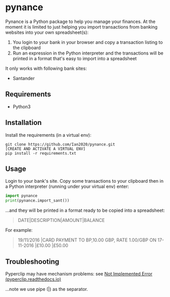 # pynance

Pynance is a Python package to help you manage your finances. At the moment it
is limited to just helping you import transactions from banking websites into
your own spreadsheet(s):

1. You login to your bank in your browser and copy a transaction listing to the
   clipboard
1. Run an expression in the Python interpreter and the transactions will be printed
   in a format that's easy to import into a spreadsheet

It only works with following bank sites:

* Santander

## Requirements

* Python3

## Installation

Install the requirements (in a virtual env):

```shell
git clone https://github.com/Ian2020/pynance.git
[CREATE AND ACTIVATE A VIRTUAL ENV]
pip install -r requirements.txt
```

## Usage

Login to your bank's site. Copy some transactions to your clipboard then in a Python
interpreter (running under your virtual env) enter:

```python
import pynance
print(pynance.import_sant())
```

...and they will be printed in a format ready to be copied into a spreadsheet:

>DATE|DESCRIPTION|AMOUNT|BALANCE

For example:

>19/11/2016 |CARD PAYMENT TO BP,10.00 GBP, RATE 1.00/GBP ON 17-11-2016 |£10.00 |£50.00

## Troubleshooting

Pyperclip may have mechanism problems: see [Not Implemented Error (pyperclip.readthedocs.io)](https://pyperclip.readthedocs.io/en/latest/introduction.html)

...note we use pipe (|) as the separator.
